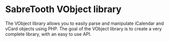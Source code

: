 # SabreTooth VObject library

The VObject library allows you to easily parse and manipulate iCalendar and vCard objects using PHP.
The goal of the VObject library is to create a very complete library, with an easy to use API.
